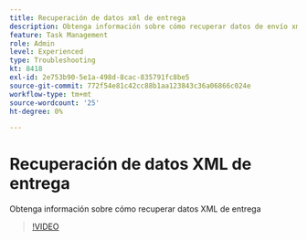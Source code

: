 ```yaml
---
title: Recuperación de datos xml de entrega
description: Obtenga información sobre cómo recuperar datos de envío xml desde un flujo de trabajo
feature: Task Management
role: Admin
level: Experienced
type: Troubleshooting
kt: 8418
exl-id: 2e753b90-5e1a-498d-8cac-835791fc8be5
source-git-commit: 772f54e81c42cc88b1aa123843c36a06866c024e
workflow-type: tm+mt
source-wordcount: '25'
ht-degree: 0%

---
```


# Recuperación de datos XML de entrega

Obtenga información sobre cómo recuperar datos XML de entrega

>[!VIDEO](https://video.tv.adobe.com/v/335949?quality=12)
